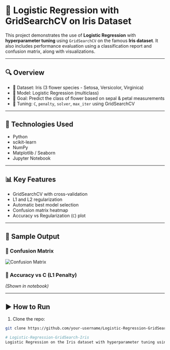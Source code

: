 # 🌸 Logistic Regression with GridSearchCV on Iris Dataset

This project demonstrates the use of **Logistic Regression** with **hyperparameter tuning** using `GridSearchCV` on the famous **Iris dataset**. It also includes performance evaluation using a classification report and confusion matrix, along with visualizations.

---

## 🔍 Overview

- 🔬 Dataset: Iris (3 flower species - Setosa, Versicolor, Virginica)
- 🧠 Model: Logistic Regression (multiclass)
- 🎯 Goal: Predict the class of flower based on sepal & petal measurements
- 🔧 Tuning: `C`, `penalty`, `solver`, `max_iter` using GridSearchCV

---

## 🧪 Technologies Used

- Python
- scikit-learn
- NumPy
- Matplotlib / Seaborn
- Jupyter Notebook

---

## 📊 Key Features

- GridSearchCV with cross-validation
- L1 and L2 regularization
- Automatic best model selection
- Confusion matrix heatmap
- Accuracy vs Regularization (`C`) plot

---

## 📸 Sample Output

### 🔹 Confusion Matrix
![Confusion Matrix](sample_confusion_matrix.png)

### 🔹 Accuracy vs C (L1 Penalty)
*(Shown in notebook)*

---

## ▶️ How to Run

1. Clone the repo:
```bash
git clone https://github.com/your-username/Logistic-Regression-GridSearch-Iris.git

# Logistic-Regression-GridSearch-Iris
Logistic Regression on the Iris dataset with hyperparameter tuning using GridSearchCV and performance visualization.

